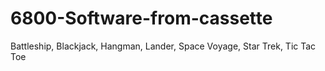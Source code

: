 # 6800-Software-from-cassette
Battleship, Blackjack, Hangman, Lander, Space Voyage, Star Trek, Tic Tac Toe
